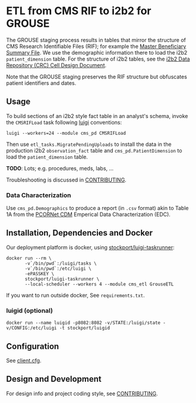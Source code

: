 # ETL from CMS RIF to i2b2 for GROUSE

The GROUSE staging process results in tables that mirror the structure
of CMS Research Identifiable Files (RIF); for example the
[Master Beneficiary Summary File][mbsf]. We use the demographic
information there to load the i2b2 `patient_dimension` table. For the
structure of i2b2 tables, see the
[i2b2 Data Repository (CRC) Cell Design Document][CRC].

[mbsf]: https://www.resdac.org/cms-data/files/mbsf
[CRC]: https://www.i2b2.org/software/files/PDF/current/CRC_Design.pdf

Note that the GROUSE staging preserves the RIF structure but
obfuscates patient identifiers and dates.


## Usage

To build sections of an i2b2 style fact table in an analyst's schema,
invoke the `CMSRIFLoad` task following [luigi][] conventions:

    luigi --workers=24 --module cms_pd CMSRIFLoad

Then use `etl_tasks.MigratePendingUploads` to install the data in the
production i2b2 `observation_fact` table and `cms_pd.PatientDimension`
to load the `patient_dimension` table.

[luigi]: https://github.com/spotify/luigi

**TODO**: Lots; e.g. procedures, meds, labs, ...

Troubleshooting is discussed in [CONTRIBUTING][].

### Data Characterization

Use `cms_pd.Demographics` to produce a report (in `.csv` format) akin
to Table 1A from the [PCORNet CDM][CDM] Emperical Data
Characterization (EDC).


[CDM]: http://www.pcornet.org/pcornet-common-data-model/


## Installation, Dependencies and Docker

Our deployment platform is docker, using
[stockport/luigi-taskrunner](https://hub.docker.com/r/stockport/luigi-taskrunner/):

    docker run --rm \
           -v`/bin/pwd`:/luigi/tasks \
           -v`/bin/pwd`:/etc/luigi \
           -ePASSKEY \
           stockport/luigi-taskrunner \
	       --local-scheduler --workers 4 --module cms_etl GrouseETL

If you want to run outside docker, See `requirements.txt`.

### luigid (optional)

    docker run --name luigid -p8082:8082 -v/STATE:/luigi/state -v/CONFIG:/etc/luigi -t stockport/luigid


## Configuration

See [client.cfg](client.cfg).

## Design and Development

For design info and project coding style, see [CONTRIBUTING][].

[CONTRIBUTING]: CONTRIBUTING.md
